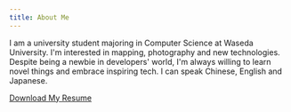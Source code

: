 ```yaml
---
title: About Me
---
```


I am a university student majoring in Computer Science at Waseda University. I'm interested in mapping, photography and new technologies. Despite being a newbie in developers' world, I'm always willing to learn novel things and embrace inspiring tech. I can speak Chinese, English and Japanese.

<a class="btn btn-primary" href="/uploads/files/cv.pdf" role="button">Download My Resume</a>
